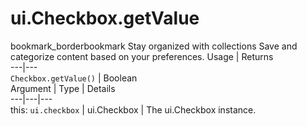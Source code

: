  
#  ui.Checkbox.getValue
bookmark_borderbookmark Stay organized with collections  Save and categorize content based on your preferences. 
Usage | Returns  
---|---  
`Checkbox.getValue()` | Boolean  
Argument | Type | Details  
---|---|---  
this: `ui.checkbox` | ui.Checkbox | The ui.Checkbox instance.  
